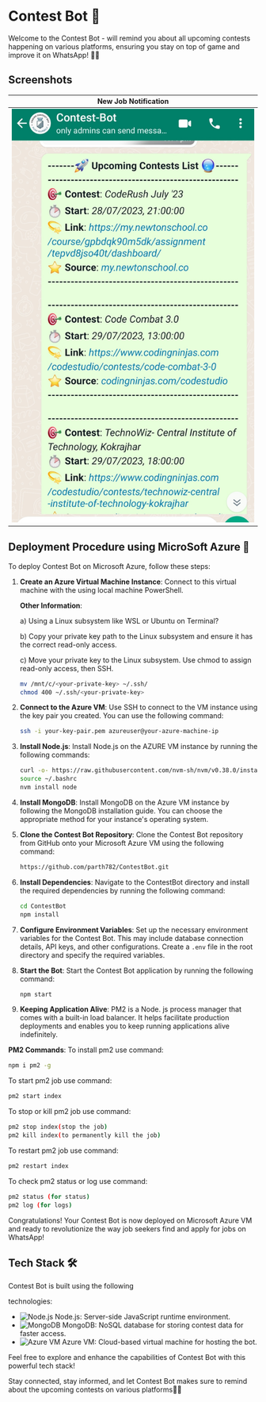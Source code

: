 # Contest Bot 🎯

Welcome to the Contest Bot - will remind you about all upcoming contests happening on various platforms, ensuring you stay on top of game and improve it on WhatsApp! 🎉🤖





## Screenshots

|      **New Job Notification**           |
|------------------------------------- |
| ![ContestBot Message](./screenshots/bot.jpg) |

## Deployment Procedure using MicroSoft Azure 🚀

To deploy Contest Bot on  Microsoft Azure, follow these steps:

1. **Create an Azure Virtual Machine Instance**: Connect to this virtual machine with the using local machine PowerShell.

    **Other Information**:
    
   a) Using a Linux subsystem like WSL or Ubuntu on Terminal?
    
   b) Copy your private key path to the Linux subsystem and ensure it has the       correct read-only access.
   
   c) Move your private key to the Linux subsystem. Use chmod to assign read-only access, then SSH.
   
    ```bash
   mv /mnt/c/<your-private-key> ~/.ssh/
   chmod 400 ~/.ssh/<your-private-key>
   ```
   

2. **Connect to the Azure VM**: Use SSH to connect to the VM instance using the key pair you created. You can use the following command:

   ```bash
   ssh -i your-key-pair.pem azureuser@your-azure-machine-ip
   ```

3. **Install Node.js**: Install Node.js on the AZURE VM instance by running the following commands:

   ```bash
   curl -o- https://raw.githubusercontent.com/nvm-sh/nvm/v0.38.0/install.sh | bash
   source ~/.bashrc
   nvm install node
   ```

4. **Install MongoDB**: Install MongoDB on the Azure VM instance by following the MongoDB installation guide. You can choose the appropriate method for your instance's operating system.

5. **Clone the Contest Bot Repository**: Clone the Contest Bot repository from GitHub onto your Microsoft Azure VM using the following command:

   ```bash
   https://github.com/parth782/ContestBot.git
   ```

6. **Install Dependencies**: Navigate to the ContestBot directory and install the required dependencies by running the following command:

   ```bash
   cd ContestBot
   npm install
   ```

7. **Configure Environment Variables**: Set up the necessary environment variables for the Contest Bot. This may include database connection details, API keys, and other configurations. Create a `.env` file in the root directory and specify the required variables.

8. **Start the Bot**: Start the Contest Bot application by running the following command:

   ```bash
   npm start
   ```
9. **Keeping Application Alive**: PM2 is a Node. js process manager that comes with a built-in load balancer. It helps facilitate production deployments and enables you to keep running applications alive indefinitely.

**PM2 Commands**: To install pm2 use command:
   ```bash
   npm i pm2 -g 
   ```
To start pm2 job use command:
   ```bash
  pm2 start index
   ```
   To stop or kill pm2 job use command:
   ```bash
  pm2 stop index(stop the job)
  pm2 kill index(to permanently kill the job)
   ```
   
   To restart pm2 job use command:
   ```bash
  pm2 restart index
   ```
  To check pm2 status or log use command:
   ```bash
  pm2 status (for status)
  pm2 log (for logs)
   ```
   



Congratulations! Your Contest Bot is now deployed on Microsoft Azure VM and ready to revolutionize the way job seekers find and apply for jobs on WhatsApp!

## Tech Stack 🛠️

Contest Bot is built using the following

 technologies:

- ![Node.js](https://img.icons8.com/color/48/000000/nodejs.png) Node.js: Server-side JavaScript runtime environment.
- ![MongoDB](https://img.icons8.com/color/48/000000/mongodb.png) MongoDB: NoSQL database for storing contest data for faster access.
- ![Azure VM](https://raw.githubusercontent.com/amido/azure-vector-icons/master/renders/virtual-machines.png) Azure VM: Cloud-based virtual machine for hosting the bot.

Feel free to explore and enhance the capabilities of Contest Bot with this powerful tech stack!

Stay connected, stay informed, and let Contest Bot makes sure to remind about the upcoming contests on various platforms📱🎯